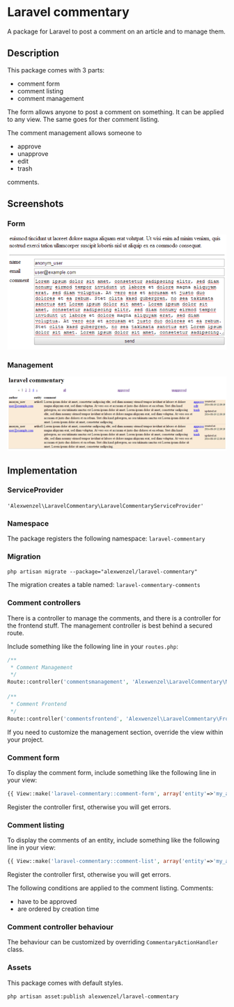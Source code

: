 # Laravel commentary

A package for Laravel to post a comment on an article and to manage them.

## Description

This package comes with 3 parts:

* comment form
* comment listing
* comment management

The form allows anyone to post a comment on something. It can be applied to any view. The same goes for ther comment listing. 

The comment management allows someone to

* approve
* unapprove
* edit
* trash

comments.

## Screenshots

### Form

![form](img/form.png)

### Management

![management](img/management.png)

## Implementation

### ServiceProvider

``'Alexwenzel\LaravelCommentary\LaravelCommentaryServiceProvider'``

### Namespace

The package registers the following namespace: ``laravel-commentary``

### Migration

````
php artisan migrate --package="alexwenzel/laravel-commentary"
````

The migration creates a table named: ``laravel-commentary-comments``

### Comment controllers

There is a controller to manage the comments, and there is a controller for the frontend stuff. The management controller is best behind a secured route.

Include something like the following line in your ``routes.php``:

````php
/**
 * Comment Management
 */
Route::controller('commentsmanagement', 'Alexwenzel\LaravelCommentary\ManagementController');

/**
 * Comment Frontend
 */
Route::controller('commentsfrontend', 'Alexwenzel\LaravelCommentary\FrontendController');
````

If you need to customize the management section, override the view within your project.

### Comment form

To display the comment form, include something like the following line in your view:

````php
{{ View::make('laravel-commentary::comment-form', array('entity'=>'my_article_id')) }}
````

Register the controller first, otherwise you will get errors.

### Comment listing

To display the comments of an entity, include something like the following line in your view:

````php
{{ View::make('laravel-commentary::comment-list', array('entity'=>'my_article_id')) }}
````

Register the controller first, otherwise you will get errors.

The following conditions are applied to the comment listing. Comments:

* have to be approved
* are ordered by creation time

### Comment controller behaviour

The behaviour can be customized by overriding ``CommentaryActionHandler`` class.

### Assets

This package comes with default styles.

````
php artisan asset:publish alexwenzel/laravel-commentary
````